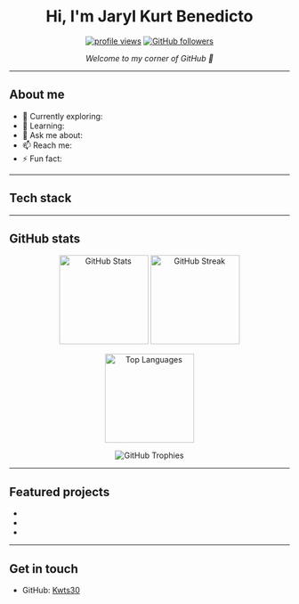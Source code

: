 <!--
Your profile README appears on your GitHub profile when you create a public repo named exactly like your username (Kwts30) and place this README.md at the root.
-->

<h1 align="center">Hi, I'm Jaryl Kurt Benedicto</h1>
<p align="center">
  <a href="https://github.com/Kwts30"><img src="https://komarev.com/ghpvc/?username=Kwts30&style=for-the-badge&color=0e75b6" alt="profile views" /></a>
  <a href="https://github.com/Kwts30?tab=followers"><img src="https://img.shields.io/github/followers/Kwts30?label=Follow&style=for-the-badge" alt="GitHub followers" /></a>
</p>

<p align="center">
  <em>Welcome to my corner of GitHub 👋</em>
</p>

---

## About me

- 🔭 Currently exploring: <!-- e.g., Full‑stack web apps, automation scripts, etc. -->
- 🌱 Learning: <!-- e.g., TypeScript, React, Go, Rust, DevOps -->
- 💬 Ask me about: <!-- topics you’re comfortable discussing -->
- 📫 Reach me: <!-- your email or social links (e.g., LinkedIn) -->
- ⚡ Fun fact: <!-- something interesting about you -->

<!-- Tip: Replace the placeholders above with your details. Keep it short and friendly. -->

---

## Tech stack

<!-- Add or remove badges for your favorite tools/languages.
You can search badges at https://shields.io/ or https://github.com/Ileriayo/markdown-badges
Examples below (uncomment and adjust as needed):
<p>
  <img alt="JavaScript" src="https://img.shields.io/badge/JavaScript-323330?style=for-the-badge&logo=javascript&logoColor=F7DF1E" />
  <img alt="TypeScript" src="https://img.shields.io/badge/TypeScript-3178C6?style=for-the-badge&logo=typescript&logoColor=white" />
  <img alt="React" src="https://img.shields.io/badge/React-282C34?style=for-the-badge&logo=react&logoColor=61DAFB" />
  <img alt="Node.js" src="https://img.shields.io/badge/Node.js-339933?style=for-the-badge&logo=node.js&logoColor=white" />
  <img alt="Python" src="https://img.shields.io/badge/Python-3776AB?style=for-the-badge&logo=python&logoColor=white" />
  <img alt="Go" src="https://img.shields.io/badge/Go-00ADD8?style=for-the-badge&logo=go&logoColor=white" />
  <img alt="PostgreSQL" src="https://img.shields.io/badge/PostgreSQL-4169E1?style=for-the-badge&logo=postgresql&logoColor=white" />
  <img alt="Docker" src="https://img.shields.io/badge/Docker-2496ED?style=for-the-badge&logo=docker&logoColor=white" />
</p>
-->

---

## GitHub stats

<p align="center">
  <img height="160" src="https://github-readme-stats.vercel.app/api?username=Kwts30&show_icons=true&theme=transparent&hide_border=true" alt="GitHub Stats" />
  <img height="160" src="https://streak-stats.demolab.com?user=Kwts30&theme=transparent&hide_border=true" alt="GitHub Streak" />
</p>

<p align="center">
  <img height="160" src="https://github-readme-stats.vercel.app/api/top-langs/?username=Kwts30&layout=compact&theme=transparent&hide_border=true&langs_count=8" alt="Top Languages" />
</p>

<p align="center">
  <img src="https://github-profile-trophy.vercel.app/?username=Kwts30&theme=flat&no-frame=true&row=1&column=6" alt="GitHub Trophies" />
</p>

---

## Featured projects

<!-- Replace the examples below with links to your favorite repositories. -->
- <!-- [project-name](https://github.com/Kwts30/project-name) — short description -->
- <!-- [another-project](https://github.com/Kwts30/another-project) — short description -->
- <!-- [cool-tool](https://github.com/Kwts30/cool-tool) — short description -->

---

## Get in touch

- GitHub: [Kwts30](https://github.com/Kwts30)
<!-- - LinkedIn: [your-name](your-link) -->
<!-- - Email: your@email.com -->

<!--
How to publish this:
1) Create a public repo named exactly 'Kwts30'
2) Add this README.md at the root
3) Commit and push — it will show on your profile automatically
-->
